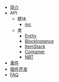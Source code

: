 ﻿- [简介](README)
- API
  - 模块
    - [mc](Module/mc)
  - 类
    - [Entity](Class/Entity)
    - [BlockInstance](Class/BlockInstance)
    - [ItemStack](Class/ItemStack)
    - [Container](Class/Container)
    - [NBT](Class/NBT)
- [事件](Event)
- [插件开发](Dev)
- [FAQ](FAQ)